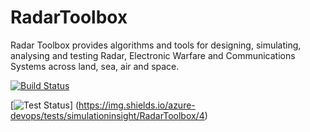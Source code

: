 # RadarToolbox
Radar Toolbox provides algorithms and tools for designing, simulating, analysing and testing Radar, Electronic Warfare and Communications Systems across land, sea, air and space.

[![Build Status](https://simulationinsight.visualstudio.com/RadarToolbox/_apis/build/status%2FSimulationInsight.RadarToolbox?branchName=main)](https://simulationinsight.visualstudio.com/RadarToolbox/_build/latest?definitionId=4&branchName=main)

[![Test Status](https://img.shields.io/azure-devops/tests/simulationinsight/RadarToolbox/4)]
(https://img.shields.io/azure-devops/tests/simulationinsight/RadarToolbox/4)

